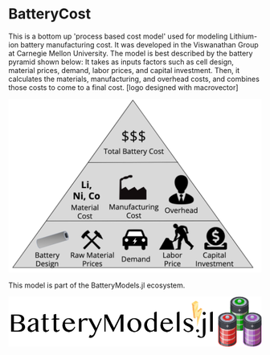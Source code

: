 # BatteryCost
This is a bottom up 'process based cost model' used for modeling Lithium-ion battery manufacturing cost. 
It was developed in the Viswanathan Group at Carnegie Mellon University. The model is best described by the battery pyramid shown below: It takes as inputs factors such as cell design, material prices, demand, labor prices, and capital investment. Then, it calculates the materials, manufacturing, and overhead costs, and combines those costs to come to a final cost. 
[logo designed with macrovector]

![](assets/BatteryPyramid.png?raw=true)



This model is part of the BatteryModels.jl ecosystem.

![](assets/batteryModelswb2.png?raw=true)
